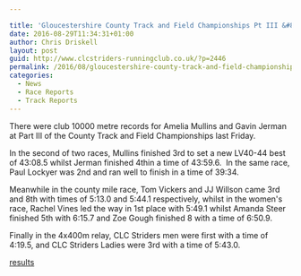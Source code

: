 ```yaml
---

title: 'Gloucestershire County Track and Field Championships Pt III &#8211; 19/08/2016'
date: 2016-08-29T11:34:31+01:00
author: Chris Driskell
layout: post
guid: http://www.clcstriders-runningclub.co.uk/?p=2446
permalink: /2016/08/gloucestershire-county-track-and-field-championships-pt-iii-19082016/
categories:
  - News
  - Race Reports
  - Track Reports
---
```

There were club 10000 metre records for Amelia Mullins and Gavin Jerman at Part III of the County Track and Field Championships last Friday.

In the second of two races, Mullins finished 3rd to set a new LV40-44 best of 43:08.5 whilst Jerman finished 4thin a time of 43:59.6.  In the same race, Paul Lockyer was 2nd and ran well to finish in a time of 39:34.

Meanwhile in the county mile race, Tom Vickers and JJ Willson came 3rd and 8th with times of 5:13.0 and 5:44.1 respectively, whilst in the women's race, Rachel Vines led the way in 1st place with 5:49.1 whilst Amanda Steer finished 5th with 6:15.7 and Zoe Gough finished 8 with a time of 6:50.9.

Finally in the 4x400m relay, CLC Striders men were first with a time of 4:19.5, and CLC Striders Ladies were 3rd with a time of 5:43.0.

[results](https://www.athletics4u.co.uk/track-and-field/)

&nbsp;

&nbsp;